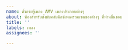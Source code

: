 ```yaml
---
name: ตั้งกระทู้เพลง AMV เพลงประกอบต่างๆ
about: ห้องสำหรับตั้งผับคลับมิกซ์เพลงรวมเซตซองต่างๆ ที่ท่านชื่นชอบ
title: ''
labels: เพลง
assignees: ''

---
```



